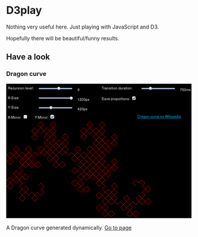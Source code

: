 D3play
======

Nothing very useful here. Just playing with JavaScript and D3.

Hopefully there will be beautiful/funny results.

Have a look
-----------

### Dragon curve
![Dragon curve screenshot](previews/dragon.png)

A Dragon curve generated dynamically. [Go to page]()
